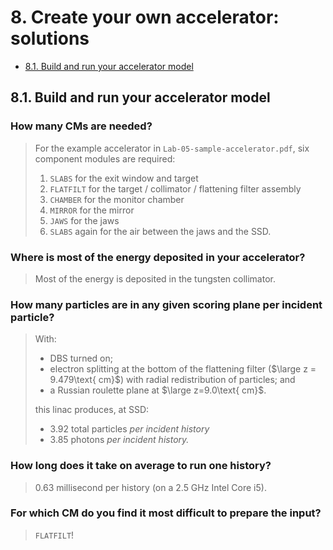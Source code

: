 <!-- # 1. -->
<!-- # 2. -->
<!-- # 3. -->
<!-- # 4. -->
<!-- # 5. -->
<!-- # 6. -->
<!-- # 7. -->

# 8. Create your own accelerator: solutions <!-- omit in toc -->

- [8.1. Build and run your accelerator model](#81-build-and-run-your-accelerator-model)

## 8.1. Build and run your accelerator model

### How many CMs are needed?

> For the example accelerator in `Lab-05-sample-accelerator.pdf`, six component
> modules are required:
>
> 1. `SLABS` for the exit window and target
> 2. `FLATFILT` for the target / collimator / flattening filter assembly
> 3. `CHAMBER` for the monitor chamber
> 4. `MIRROR` for the mirror
> 5. `JAWS` for the jaws
> 6. `SLABS` again for the air between the jaws and the SSD.

### Where is most of the energy deposited in your accelerator?

> Most of the energy is deposited in the tungsten collimator.

### How many particles are in any given scoring plane per incident particle?

> With:
>
> - DBS turned on;
> - electron splitting at the bottom of the flattening filter (​$\large z = 9.479\text{ cm}$​) with radial redistribution of particles; and
> - a Russian roulette plane at $\large z=9.0\text{ cm}$.
>
> this linac produces, at SSD:
>
> - 3.92 total particles *per incident history*
> - 3.85 photons *per incident history.*

### How long does it take on average to run one history?

> 0.63 millisecond per history (on a 2.5 GHz Intel Core i5).

### For which CM do you find it most difficult to prepare the input?

> `FLATFILT`!
